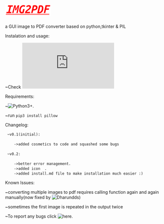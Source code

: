 # ![alt text](https://github.com/HrithikMJ/Image2PDF/blob/main/images/Logo.png?raw=true)
a GUI image to PDF converter based on python,tkinter & PIL



Instalation and usage:

  ~Check ![install.md](https://github.com/HrithikMJ/Image2PDF/blob/main/install.md)


Requirements:

  ~![Python3+.](https://www.python.org/downloads/release/python-382/)

  ~run  `pip3 install pillow`



Changelog:

     ~v0.1(initial):

        ->added cosmetics to code and squashed some bugs  

     ~v0.2:

        ->better error management.
        ->added icon  .
        ->added install.md file to make installation much easier :)




Known Issues:

  ~converting multiple images to pdf requires calling function again and again manually(now fixed by ![Dharundds](https://github.com/Dharundds))

  ~sometimes the first image is repeated in the output twice

  ~To report any bugs click ![here](https://github.com/HrithikMJ/Image2PDF/issues).
